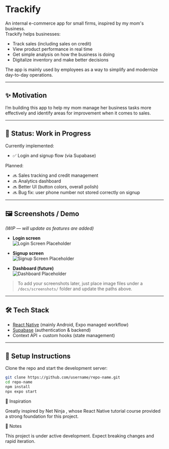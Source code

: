 # Trackify

An internal e-commerce app for small firms, inspired by my mom's business.  
Trackify helps businesses:

- Track sales (including sales on credit)
- View product performance in real time
- Get simple analysis on how the business is doing
- Digitalize inventory and make better decisions

The app is mainly used by employees as a way to simplify and modernize day-to-day operations.

---

## ✨ Motivation
I’m building this app to help my mom manage her business tasks more effectively and identify areas for improvement when it comes to sales.

---

## 🚧 Status: Work in Progress
Currently implemented:
- ✅ Login and signup flow (via Supabase)

Planned:
- 🔜 Sales tracking and credit management
- 🔜 Analytics dashboard
- 🔜 Better UI (button colors, overall polish)
- 🔜 Bug fix: user phone number not stored correctly on signup

---

## 🖼️ Screenshots / Demo
_(WIP — will update as features are added)_  

- **Login screen**  
  ![Login Screen Placeholder](docs/screenshots/login.png)  

- **Signup screen**  
  ![Signup Screen Placeholder](docs/screenshots/signup.png)  

- **Dashboard (future)**  
  ![Dashboard Placeholder](docs/screenshots/dashboard.png)  

> To add your screenshots later, just place image files under a `/docs/screenshots/` folder and update the paths above.

---

## 🛠️ Tech Stack
- [React Native](https://reactnative.dev/) (mainly Android, Expo managed workflow)
- [Supabase](https://supabase.com/) (authentication & backend)
- Context API + custom hooks (state management)

---

## 🚀 Setup Instructions

Clone the repo and start the development server:

```bash
git clone https://github.com/username/repo-name.git
cd repo-name
npm install
npx expo start
```

🙏 Inspiration

Greatly inspired by Net Ninja
, whose React Native tutorial course provided a strong foundation for this project.

📌 Notes

This project is under active development. Expect breaking changes and rapid iteration.